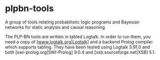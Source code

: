 # plpbn-tools
A group of tools relating probabilistic logic programs and Bayesian networks for static analysis and causal reasoning. 

The PLP-BN tools are written in tabled Logtalk. In order to run them, you need a copy of [www.logtalk.org|Logtalk] and a backend Prolog compiler which supports tabling. They have been tested using Logtalk 3.91.0 and both [swi-prolog.org|SWI-Prolog] 9.0.4 and [xsb.sourceforge.net|XSB] 5.1.


